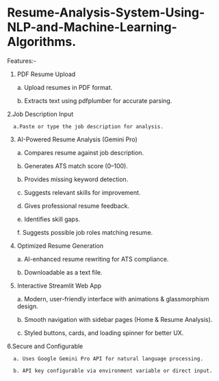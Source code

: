 # Resume-Analysis-System-Using-NLP-and-Machine-Learning-Algorithms.


Features:-

1. PDF Resume Upload

     a. Upload resumes in PDF format.

     b. Extracts text using pdfplumber for accurate parsing.

2.Job Description Input

      a.Paste or type the job description for analysis.

3. AI-Powered Resume Analysis (Gemini Pro)

      a. Compares resume against job description.

      b. Generates ATS match score (0–100).

      b. Provides missing keyword detection.

      c. Suggests relevant skills for improvement.

      d. Gives professional resume feedback.

      e. Identifies skill gaps.

      f. Suggests possible job roles matching resume.

4. Optimized Resume Generation

      a. AI-enhanced resume rewriting for ATS compliance.

      b. Downloadable as a text file.

5. Interactive Streamlit Web App

      a. Modern, user-friendly interface with animations & glassmorphism design.

      b. Smooth navigation with sidebar pages (Home & Resume Analysis).

      c. Styled buttons, cards, and loading spinner for better UX.

6.Secure and Configurable

      a. Uses Google Gemini Pro API for natural language processing.

      b. API key configurable via environment variable or direct input.
